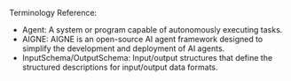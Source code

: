 Terminology Reference:
<glossary>
- Agent: A system or program capable of autonomously executing tasks.
- AIGNE: AIGNE is an open-source AI agent framework designed to simplify the development and deployment of AI agents.
- InputSchema/OutputSchema: Input/output structures that define the structured descriptions for input/output data formats.
</glossary>